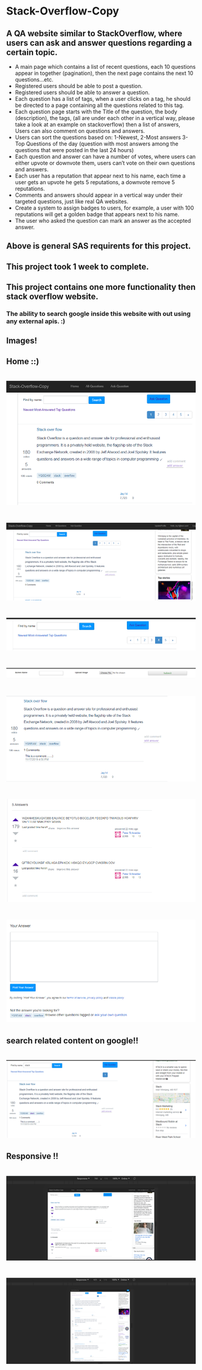 # Stack-Overflow-Copy

## A QA website similar to StackOverflow, where users can ask and answer questions regarding a certain topic.
- A main page which contains a list of recent questions, each 10 questions appear in together (pagination), then the next page contains the next 10 questions…etc.
- Registered users should be able to post a question.
- Registered users should be able to answer a question.
- Each question has a list of tags, when a user clicks on a tag, he should be directed to a page containing all the questions related to this tag.
- Each question page starts with the Title of the question, the body (description), the tags, (all are under each other in a vertical way, please take a look at an example on stackoverflow) then a list of answers, Users can also comment on questions and answers.
- Users can sort the questions based on: 1-Newest, 2-Most answers 3-Top Questions of the day (question with most answers among the questions that were posted in the last 24 hours)
- Each question and answer can have a number of votes, where users can either upvote or downvote them, users can’t vote on their own questions and answers.
- Each user has a reputation that appear next to his name, each time a user gets an upvote he gets 5 reputations, a downvote remove 5 reputations.
- Comments and answers should appear in a vertical way under their targeted questions, just like real QA websites.
- Create a system to assign badges to users, for example, a user with 100 reputations will get a golden badge that appears next to his name.
- The user who asked the question can mark an answer as the accepted answer.

## Above is general SAS requirents for this project. 

## This project took 1 week to complete. 
## This project contains one more functionality then stack overflow website.

### The ability to search google inside this website with out using any external apis. :)

## Images!

## Home ::)

# [![Main](/ProjectImages/main0.PNG)](https://github.com/allTheRath/Stack-Overflow-Copy.git)
# [![Main](/ProjectImages/main1.PNG)](https://github.com/allTheRath/Stack-Overflow-Copy.git)
# [![Main](/ProjectImages/main2.PNG)](https://github.com/allTheRath/Stack-Overflow-Copy.git)
# [![Main](/ProjectImages/main3.PNG)](https://github.com/allTheRath/Stack-Overflow-Copy.git)
# [![Main](/ProjectImages/main4.PNG)](https://github.com/allTheRath/Stack-Overflow-Copy.git)
# [![Main](/ProjectImages/main6.PNG)](https://github.com/allTheRath/Stack-Overflow-Copy.git)
# [![Main](/ProjectImages/main7.PNG)](https://github.com/allTheRath/Stack-Overflow-Copy.git)

## search related content on google!!

# [![Main](/ProjectImages/main5.PNG)](https://github.com/allTheRath/Stack-Overflow-Copy.git)

## Responsive !!
# [![Main](/ProjectImages/main8.PNG)](https://github.com/allTheRath/Stack-Overflow-Copy.git)
# [![Main](/ProjectImages/main9.PNG)](https://github.com/allTheRath/Stack-Overflow-Copy.git)